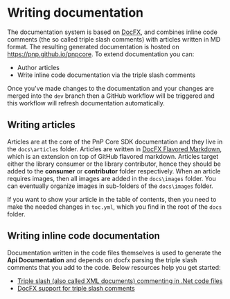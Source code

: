 # Writing documentation

The documentation system is based on [DocFX](https://dotnet.github.io/docfx/), and combines inline code comments (the so called triple slash comments) with articles written in MD format. The resulting generated documentation is hosted on https://pnp.github.io/pnpcore. To extend documentation you can:

- Author articles
- Write inline code documentation via the triple slash comments

Once you've made changes to the documentation and your changes are merged into the `dev` branch then a GitHub workflow will be triggered and this workflow will refresh documentation automatically.

## Writing articles

Articles are at the core of the PnP Core SDK documentation and they live in the `docs\articles` folder. Articles are written in [DocFX Flavored Markdown](https://dotnet.github.io/docfx/spec/docfx_flavored_markdown.html?tabs=tabid-1%2Ctabid-a), which is an extension on top of GitHub flavored markdown. Articles target either the library consumer or the library contributor, hence they should be added to the **consumer** or **contributor** folder respectively. When an article requires images, then all images are added in the `docs\images` folder. You can eventually organize images in sub-folders of the `docs\images` folder.

If you want to show your article in the table of contents, then you need to make the needed changes in `toc.yml`, which you find in the root of the `docs` folder.

## Writing inline code documentation

Documentation written in the code files themselves is used to generate the **Api Documentation** and depends on docfx parsing the triple slash comments that you add to the code. Below resources help you get started:

- [Triple slash (also called XML documents) commenting in .Net code files](https://docs.microsoft.com/en-us/dotnet/csharp/programming-guide/xmldoc/)
- [DocFX support for triple slash comments](https://dotnet.github.io/docfx/spec/triple_slash_comments_spec.html)
